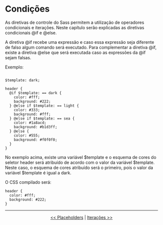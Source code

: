 # Condições


As diretivas de controle do Sass permitem a utilização de operadores condicionais e iterações. Neste capítulo serão explicadas as diretivas condicionais @if e @else.

A diretiva @if recebe uma expressão e caso essa expressão seja diferente de falso algum comando será executado. Para complementar a diretiva @if, existe a diretiva @else que será executada caso as expressões da @if sejam falsas.

Exemplo:

```

$template: dark;

header {
  @if $template: == dark {
    color: #fff;
    background: #222;
  } @else if $template: == light {
    color: #333;
    background: #fff;
  } @else if $template: == sea {
    color: #1a8acd;
    background: #b1d3ff;
  } @else {
    color: #555;
    background: #f0f0f0;
  }
}

```
No exemplo acima, existe uma variável $template e o esquema de cores do seletor header será atribuído de acordo com o valor da variável $template. Neste caso, o esquema de cores atribuído será o primeiro, pois o valor da variável $template é igual a dark.

O CSS compilado será:

```
header {
  color: #fff;
  background: #222;
}
```

___

<p align="center"><a href="placeholders.md"  title="Anterior"><< Placeholders</a> | <a href="iteration.md" title="Próximo">Iterações >></a></p>
